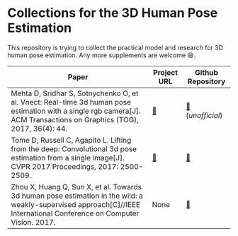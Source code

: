 # Collections for the 3D Human Pose Estimation 

This repository is trying to collect the practical model and research for 3D human pose estimation.
Any more supplements are welcome :smile:.

| Paper | Project URL | Github Repository |
| ----- | ----------- | ----------------- |
| Mehta D, Sridhar S, Sotnychenko O, et al. Vnect: Real-time 3d human pose estimation with a single rgb camera[J]. ACM Transactions on Graphics (TOG), 2017, 36(4): 44. | [:link:](http://gvv.mpi-inf.mpg.de/projects/VNect/) | [:link:](https://github.com/timctho/VNect-tensorflow)  (*unofficial*)  |
| Tome D, Russell C, Agapito L. Lifting from the deep: Convolutional 3d pose estimation from a single image[J]. CVPR 2017 Proceedings, 2017: 2500-2509. | [:link:](http://www0.cs.ucl.ac.uk/staff/D.Tome/papers/LiftingFromTheDeep.html) | [:link:](https://github.com/DenisTome/Lifting-from-the-Deep-release) |
| Zhou X, Huang Q, Sun X, et al. Towards 3d human pose estimation in the wild: a weakly-supervised approach[C]//IEEE International Conference on Computer Vision. 2017. | None |  [:link:](https://github.com/xingyizhou/pytorch-pose-hg-3d) |

